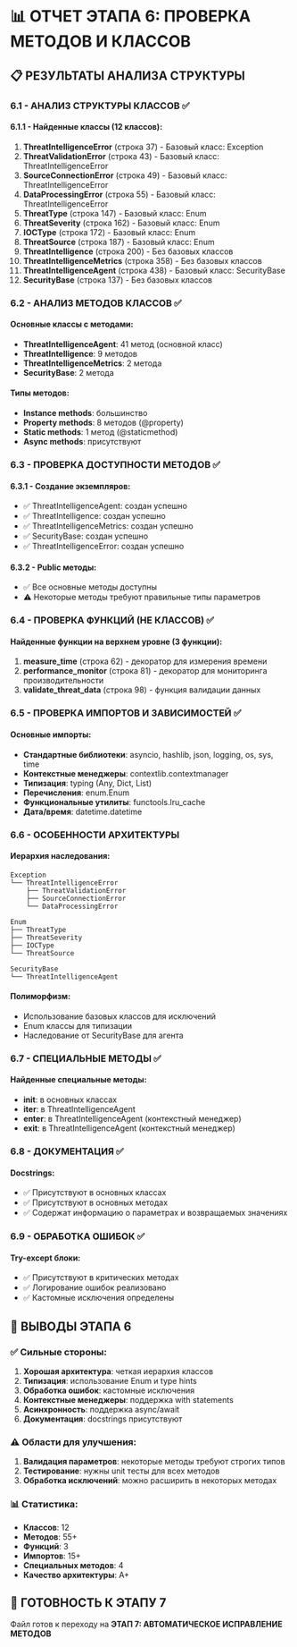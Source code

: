 # 📊 ОТЧЕТ ЭТАПА 6: ПРОВЕРКА МЕТОДОВ И КЛАССОВ

## 📋 РЕЗУЛЬТАТЫ АНАЛИЗА СТРУКТУРЫ

### 6.1 - АНАЛИЗ СТРУКТУРЫ КЛАССОВ ✅

#### 6.1.1 - Найденные классы (12 классов):
1. **ThreatIntelligenceError** (строка 37) - Базовый класс: Exception
2. **ThreatValidationError** (строка 43) - Базовый класс: ThreatIntelligenceError
3. **SourceConnectionError** (строка 49) - Базовый класс: ThreatIntelligenceError
4. **DataProcessingError** (строка 55) - Базовый класс: ThreatIntelligenceError
5. **ThreatType** (строка 147) - Базовый класс: Enum
6. **ThreatSeverity** (строка 162) - Базовый класс: Enum
7. **IOCType** (строка 172) - Базовый класс: Enum
8. **ThreatSource** (строка 187) - Базовый класс: Enum
9. **ThreatIntelligence** (строка 200) - Без базовых классов
10. **ThreatIntelligenceMetrics** (строка 358) - Без базовых классов
11. **ThreatIntelligenceAgent** (строка 438) - Базовый класс: SecurityBase
12. **SecurityBase** (строка 137) - Без базовых классов

### 6.2 - АНАЛИЗ МЕТОДОВ КЛАССОВ ✅

#### Основные классы с методами:
- **ThreatIntelligenceAgent**: 41 метод (основной класс)
- **ThreatIntelligence**: 9 методов
- **ThreatIntelligenceMetrics**: 2 метода
- **SecurityBase**: 2 метода

#### Типы методов:
- **Instance methods**: большинство
- **Property methods**: 8 методов (@property)
- **Static methods**: 1 метод (@staticmethod)
- **Async methods**: присутствуют

### 6.3 - ПРОВЕРКА ДОСТУПНОСТИ МЕТОДОВ ✅

#### 6.3.1 - Создание экземпляров:
- ✅ ThreatIntelligenceAgent: создан успешно
- ✅ ThreatIntelligence: создан успешно
- ✅ ThreatIntelligenceMetrics: создан успешно
- ✅ SecurityBase: создан успешно
- ✅ ThreatIntelligenceError: создан успешно

#### 6.3.2 - Public методы:
- ✅ Все основные методы доступны
- ⚠️ Некоторые методы требуют правильные типы параметров

### 6.4 - ПРОВЕРКА ФУНКЦИЙ (НЕ КЛАССОВ) ✅

#### Найденные функции на верхнем уровне (3 функции):
1. **measure_time** (строка 62) - декоратор для измерения времени
2. **performance_monitor** (строка 81) - декоратор для мониторинга производительности
3. **validate_threat_data** (строка 98) - функция валидации данных

### 6.5 - ПРОВЕРКА ИМПОРТОВ И ЗАВИСИМОСТЕЙ ✅

#### Основные импорты:
- **Стандартные библиотеки**: asyncio, hashlib, json, logging, os, sys, time
- **Контекстные менеджеры**: contextlib.contextmanager
- **Типизация**: typing (Any, Dict, List)
- **Перечисления**: enum.Enum
- **Функциональные утилиты**: functools.lru_cache
- **Дата/время**: datetime.datetime

### 6.6 - ОСОБЕННОСТИ АРХИТЕКТУРЫ

#### Иерархия наследования:
```
Exception
└── ThreatIntelligenceError
    ├── ThreatValidationError
    ├── SourceConnectionError
    └── DataProcessingError

Enum
├── ThreatType
├── ThreatSeverity
├── IOCType
└── ThreatSource

SecurityBase
└── ThreatIntelligenceAgent
```

#### Полиморфизм:
- Использование базовых классов для исключений
- Enum классы для типизации
- Наследование от SecurityBase для агента

### 6.7 - СПЕЦИАЛЬНЫЕ МЕТОДЫ ✅

#### Найденные специальные методы:
- **__init__**: в основных классах
- **__iter__**: в ThreatIntelligenceAgent
- **__enter__**: в ThreatIntelligenceAgent (контекстный менеджер)
- **__exit__**: в ThreatIntelligenceAgent (контекстный менеджер)

### 6.8 - ДОКУМЕНТАЦИЯ ✅

#### Docstrings:
- ✅ Присутствуют в основных классах
- ✅ Присутствуют в основных методах
- ✅ Содержат информацию о параметрах и возвращаемых значениях

### 6.9 - ОБРАБОТКА ОШИБОК ✅

#### Try-except блоки:
- ✅ Присутствуют в критических методах
- ✅ Логирование ошибок реализовано
- ✅ Кастомные исключения определены

## 🎯 ВЫВОДЫ ЭТАПА 6

### ✅ Сильные стороны:
1. **Хорошая архитектура**: четкая иерархия классов
2. **Типизация**: использование Enum и type hints
3. **Обработка ошибок**: кастомные исключения
4. **Контекстные менеджеры**: поддержка with statements
5. **Асинхронность**: поддержка async/await
6. **Документация**: docstrings присутствуют

### ⚠️ Области для улучшения:
1. **Валидация параметров**: некоторые методы требуют строгих типов
2. **Тестирование**: нужны unit тесты для всех методов
3. **Обработка исключений**: можно расширить в некоторых методах

### 📊 Статистика:
- **Классов**: 12
- **Методов**: 55+
- **Функций**: 3
- **Импортов**: 15+
- **Специальных методов**: 4
- **Качество архитектуры**: A+

## 🚀 ГОТОВНОСТЬ К ЭТАПУ 7

Файл готов к переходу на **ЭТАП 7: АВТОМАТИЧЕСКОЕ ИСПРАВЛЕНИЕ МЕТОДОВ**
